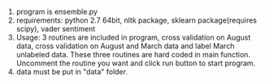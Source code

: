 1. program is ensemble.py
2. requirements: python 2.7 64bit, nltk package, sklearn package(requires scipy), vader sentiment
3. Usage: 3 routines are included in program, cross validation on August data, cross validation on August and March data and label March unlabeled data. These three routines are hard coded in main function. Uncomment the routine you want and click run button to start program.
4. data must be put in "data" folder.
